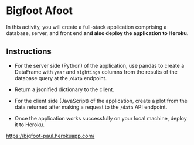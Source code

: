 # Bigfoot Afoot

In this activity, you will create a full-stack application comprising a database, server, and front end **and also deploy the application to Heroku**.

## Instructions

* For the server side (Python) of the application, use pandas to create a DataFrame with `year` and `sightings` columns from the results of the database query at the `/data` endpoint.

* Return a jsonified dictionary to the client.

* For the client side (JavaScript) of the application, create a plot from the data returned after making a request to the `/data` API endpoint.

* Once the application works successfully on your local machine, deploy it to Heroku.

https://bigfoot-paul.herokuapp.com/
